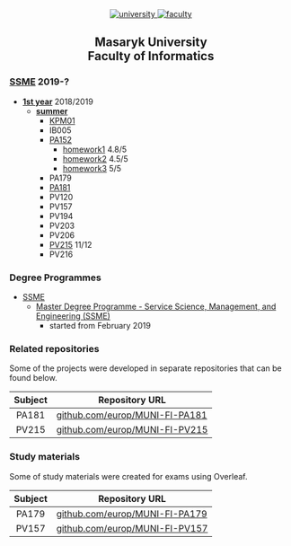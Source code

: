 <div align="center">
	<a href="https://www.muni.cz/en">
		<img src="https://img.shields.io/badge/university-Masaryk%20University-0000dc.svg" alt="university">
	</a>
	<a href="https://www.fi.muni.cz/index.html.en">
		<img src="https://img.shields.io/badge/faculty-Faculty%20of%20Informatics-f2d45c.svg" alt="faculty">
	</a>
</div>

<h2 align="center">
	Masaryk University<br>Faculty of Informatics
</h2>

### [SSME](https://github.com/europ/MUNI-FI/tree/master/SSME) 2019-?
* **[1st year](https://github.com/europ/MUNI-FI/tree/master/SSME/1st-year)** 2018/2019
	* **[summer](https://github.com/europ/MUNI-FI/tree/master/SSME/1st-year/summer)**
		* [KPM01](https://github.com/europ/MUNI-FI/tree/master/SSME/1st-year/summer/KPM01)
		* IB005
		* [PA152](https://github.com/europ/MUNI-FI/tree/master/SSME/1st-year/summer/PA152)
			* [homework1](https://github.com/europ/MUNI-FI/tree/master/SSME/1st-year/summer/PA152/homework1) 4.8/5
			* [homework2](https://github.com/europ/MUNI-FI/tree/master/SSME/1st-year/summer/PA152/homework2) 4.5/5
			* [homework3](https://github.com/europ/MUNI-FI/tree/master/SSME/1st-year/summer/PA152/homework3) 5/5
		* PA179
		* [PA181](https://github.com/europ/MUNI-FI/tree/master/SSME/1st-year/summer/PA181)
		* PV120
		* PV157
		* PV194
		* PV203
		* PV206
		* [PV215](https://github.com/europ/MUNI-FI/tree/master/SSME/1st-year/summer/PV215) 11/12
		* PV216

### Degree Programmes
* [SSME](#SSME-2019-)
	* [Master Degree Programme - Service Science, Management, and Engineering (SSME)](https://www.fi.muni.cz/catalogue2018/study-fields-html/mgr-ssme.html.cs)
	  * started from February 2019

### Related repositories
Some of the projects were developed in separate repositories that can be found below.

| Subject | Repository URL                                                           |
| :-----: | ------------------------------------------------------------------------ |
| PA181   | [github.com/europ/MUNI-FI-PA181](https://github.com/europ/MUNI-FI-PA181) |
| PV215   | [github.com/europ/MUNI-FI-PV215](https://github.com/europ/MUNI-FI-PV215) |

### Study materials
Some of study materials were created for exams using Overleaf.

| Subject | Repository URL                                                           |
| :-----: | ------------------------------------------------------------------------ |
| PA179   | [github.com/europ/MUNI-FI-PA179](https://github.com/europ/MUNI-FI-PA179) |
| PV157   | [github.com/europ/MUNI-FI-PV157](https://github.com/europ/MUNI-FI-PV157) |
